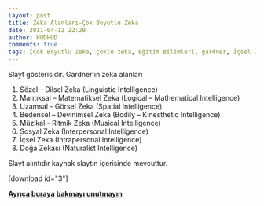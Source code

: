 ```yaml
---
layout: post
title: Zeka Alanları-Çok Boyutlu Zeka
date: 2011-04-12 22:29
author: HUDHUD
comments: true
tags: [Çok Boyutlu Zeka, çoklu zeka, Eğitim Bilimleri, gardner, İçsel Zeka, Interpersonal Intelligence]
---
```

Slayt gösterisidir.
Gardner’ın zeka alanları
1. Sözel – Dilsel Zeka (Linguistic Intelligence)
2. Mantıksal – Matematiksel Zeka (Logical – Mathematical Intelligence)
3. Uzamsal - Görsel Zeka (Spatial Intelligence)
4. Bedensel – Devinimsel Zeka (Bodily – Kinesthetic Intelligence)
5. Müzikal - Ritmik Zeka (Musical Intelligence)
6. Sosyal Zeka (Interpersonal Intelligence)
7. İçsel Zeka (Intrapersonal Intelligence)
8. Doğa Zekası (Naturalist Intelligence)

Slayt alıntıdır kaynak slaytın içerisinde mevcuttur.
<p class="not">[download id="3"]</p>
<strong><a href="http://www.egitimvaktim.com/coklu-zeka-teorisi-farkli-zeka-bolumleri.html">Ayrıca buraya bakmayı unutmayın</a></strong>

